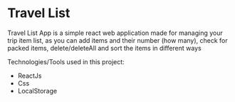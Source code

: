 # Travel List

Travel List App is a simple react web application made for managing your trip item list, as you can add items and their number (how many), check for packed items, delete/deleteAll and sort the items in different ways

Technologies/Tools used in this project:

- ReactJs
- Css
- LocalStorage
